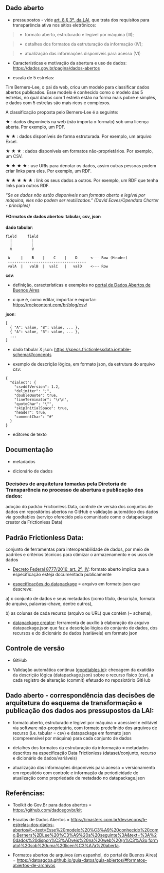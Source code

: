 ## Dado aberto

* pressupostos - vide [art. 8 § 3º, da LAI](http://www.planalto.gov.br/ccivil_03/_ato2011-2014/2011/lei/l12527.htm#art8%C2%A73), que trata dos requisitos para transparência ativa nos sítios eletrônicos: 

> + formato aberto, estruturado e legível por máquina (III);

> + detalhes dos formatos da estruturação da informação (IV);

> + atualização das informações disponíveis para acesso (VI)


* Características e motivação da abertura e uso de dados: https://dados.gov.br/pagina/dados-abertos


* escala de 5 estrelas: 

Tim Berners-Lee, o pai da web, criou um modelo para classificar dados abertos publicados. Esse modelo é conhecido como o modelo das 5 estrelas, no qual dados com 1 estrela estão na forma mais pobre e simples, e dados com 5 estrelas são mais ricos e complexos.

A classificação proposta pelo Berners-Lee é a seguinte:

★ : dados disponíveis na web (não importa o formato) sob uma licença aberta. Por exemplo, um PDF.

★ ★ : dados disponíveis de forma estruturada. Por exemplo, um arquivo Excel.

★ ★ ★ : dados disponíveis em formatos não-proprietários. Por exemplo, um CSV.

★ ★ ★ ★ : use URIs para denotar os dados, assim outras pessoas podem criar links para eles. Por exemplo, um RDF.

★ ★ ★ ★ ★ : link os seus dados a outros. Por exemplo, um RDF que tenha links para outros RDF.

_“Se os dados não estão disponíveis num formato aberto e legível por máquina, eles não podem ser reutilizados.” (David Eaves/Opendata Charter - principles)_


#### FOrmatos de dados abertos: tabular, csv, json

**dado tabular**:

````
field     field
  |         |
  |         |
  V         V

 A     |    B    |    C    |    D      <--- Row (Header)
 ------------------------------------
 valA  |   valB  |  valC   |   valD    <--- Row
````
 
 **csv**:

 - definição, características e exemplos no [portal de Dados Abertos de Buenos Aires](https://datosgcba.github.io/guia-datos/guia-abiertos/#csv)
 
 - o que é, como editar, importar e exportar: https://rockcontent.com/br/blog/csv/

**json**:

````
[
  { "A": value, "B": value, ... },
  { "A": value, "B": value, ... },
  ...
]
````

* dado tabular X json: https://specs.frictionlessdata.io/table-schema/#concepts

* exemplo de descrição lógica, em formato json, da estrutura do arquivo csv:

````
{
  "dialect": {
    "csvddfVersion": 1.2,
    "delimiter": ";",
    "doubleQuote": true,
    "lineTerminator": "\r\n",
    "quoteChar": "\"",
    "skipInitialSpace": true,
    "header": true,
    "commentChar": "#"
  }
}

````


* editores de texto


## Documentação

* metadados

* dicionário de dados


### Decisões de arquitetura tomadas pela Diretoria de Transparência no processo de abertura e publicação dos dados: 

adoção do padrão Frictionless Data, controle de versão dos conjuntos de dados em repositórios abertos no GitHub e validação automático dos dados via goodtables (serviço oferecido pela comunidade como o datapackage creator da Frictionless Data)


## Padrão Frictionless Data:

conjunto de ferramentas para interoperabilidade de dados, por meio de padrões e critérios técnicos para otimizar o armazenamento e os usos de dados

* [Decreto Federal 8777/2016: art. 2º, IV](http://www.planalto.gov.br/ccivil_03/_ato2015-2018/2016/decreto/d8777.htm#art2): formato aberto implica que a especificação esteja documentada publicamente

* [especificações do datapackage](https://specs.frictionlessdata.io/) = arquivo em formato json que descreve:

a) o conjunto de dados e seus metadados (como título, descrição, formato de arquivo, palavras-chave, dentre outros),

b) as colunas de cada recurso (arquivo ou URL) que contém (~ schema),

* [datapackage creator](https://create.frictionlessdata.io/): ferramenta de auxílio à elaboração do arquivo datapackage.json que faz a descrição lógica do conjunto de dados, dos recursos e do dicionário de dados (variáveis) em formato json


## Controle de versão

* GitHub

* Validação automática contínua ([goodtables io](https://goodtables.io/)): checagem da exatidão da descrição lógica (datapackage.json) sobre o recurso físico (csv), a cada registro de alteração (commit) efetuado no reposiotório GitHub


## Dado aberto - correspondência das decisões de arquitetura do esquema de transformação e publicação dos dados aos pressupostos da LAI:

* formato aberto, estruturado e legível por máquina = acessível e editável via software não-proprietário, com formato predefinido dos arquivos de recurso (i.e. tabular = csv) e datapackage em formato json (compreensível por máquina) para cada conjunto de dados

* detalhes dos formatos da estruturação da informação = metadados descritos na especificação Data Frictionless (dataset/conjunto, recurso e dicionário de dados/variáveis)

* atualização das informações disponíveis para acesso = versionamento em repositório com controle e informação da periodicidade de atualização como propriedade de metadado no datapackage.json


## Referências:

* Toolkit do Gov.Br para dados abertos = https://github.com/dadosgovbr/kit

* Escalas de Dados Abertos = https://imasters.com.br/devsecops/5-estrelas-dos-dados-abertos#:~:text=Esse%20modelo%20%C3%A9%20conhecido%20como,Berners%2DLee%20%C3%A9%20a%20seguinte%3A&text=%3A%20dados%20dispon%C3%ADveis%20na%20web%20(n%C3%A3o,formato)%20sob%20uma%20licen%C3%A7a%20aberta.

* Formatos abertos de arquivos (em espanhol, do portal de Buenos Aires) = https://datosgcba.github.io/guia-datos/guia-abiertos/#formatos-abiertos-de-archivos
